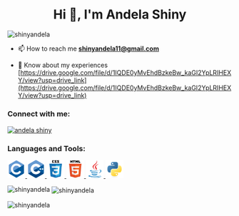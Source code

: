 <h1 align="center">Hi 👋, I'm Andela Shiny</h1>
<p align="left"> <img src="https://komarev.com/ghpvc/?username=shinyandela&label=Profile%20views&color=0e75b6&style=flat" alt="shinyandela" /> </p>

- 📫 How to reach me **shinyandela11@gmail.com**

- 📄 Know about my experiences [https://drive.google.com/file/d/1IQDE0yMvEhdBzkeBw_kaGI2YpLRIHEXY/view?usp=drive_link](https://drive.google.com/file/d/1IQDE0yMvEhdBzkeBw_kaGI2YpLRIHEXY/view?usp=drive_link)

<h3 align="left">Connect with me:</h3>
<p align="left">
<a href="https://linkedin.com/in/andela shiny" target="blank"><img align="center" src="https://raw.githubusercontent.com/rahuldkjain/github-profile-readme-generator/master/src/images/icons/Social/linked-in-alt.svg" alt="andela shiny" height="30" width="40" /></a>
</p>

<h3 align="left">Languages and Tools:</h3>
<p align="left"> <a href="https://www.cprogramming.com/" target="_blank" rel="noreferrer"> <img src="https://raw.githubusercontent.com/devicons/devicon/master/icons/c/c-original.svg" alt="c" width="40" height="40"/> </a> <a href="https://www.w3schools.com/cpp/" target="_blank" rel="noreferrer"> <img src="https://raw.githubusercontent.com/devicons/devicon/master/icons/cplusplus/cplusplus-original.svg" alt="cplusplus" width="40" height="40"/> </a> <a href="https://www.w3schools.com/css/" target="_blank" rel="noreferrer"> <img src="https://raw.githubusercontent.com/devicons/devicon/master/icons/css3/css3-original-wordmark.svg" alt="css3" width="40" height="40"/> </a> <a href="https://www.w3.org/html/" target="_blank" rel="noreferrer"> <img src="https://raw.githubusercontent.com/devicons/devicon/master/icons/html5/html5-original-wordmark.svg" alt="html5" width="40" height="40"/> </a> <a href="https://www.java.com" target="_blank" rel="noreferrer"> <img src="https://raw.githubusercontent.com/devicons/devicon/master/icons/java/java-original.svg" alt="java" width="40" height="40"/> </a> <a href="https://www.python.org" target="_blank" rel="noreferrer"> <img src="https://raw.githubusercontent.com/devicons/devicon/master/icons/python/python-original.svg" alt="python" width="40" height="40"/> </a> </p>

<p><img align="left" src="https://github-readme-stats.vercel.app/api/top-langs?username=shinyandela&show_icons=true&locale=en&layout=compact" alt="shinyandela" /></p>

<p>&nbsp;<img align="center" src="https://github-readme-stats.vercel.app/api?username=shinyandela&show_icons=true&locale=en" alt="shinyandela" /></p>

<p><img align="center" src="https://github-readme-streak-stats.herokuapp.com/?user=shinyandela&" alt="shinyandela" /></p>
